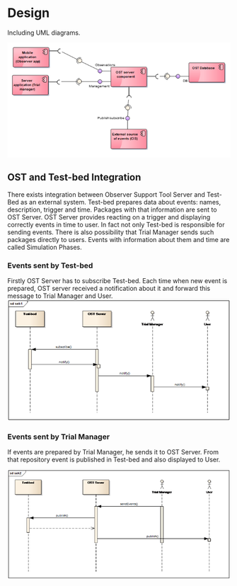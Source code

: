 # Design

Including UML diagrams.

![architecture](./img/architecture.png)

## OST and Test-bed Integration
There exists integration between Observer Support Tool Server and Test-Bed as an external system. Test-bed prepares data about events: names, description, trigger and time. Packages with that information are sent to OST Server. OST Server provides reacting on a trigger and displaying correctly events in time to user. 
In fact not only Test-bed is responsible for sending events. There is also possibility that Trial Manager sends such packages directly to users. 
Events with information about them and time are called Simulation Phases. 

### Events sent by Test-bed
Firstly OST Server has to subscribe Test-bed. Each time when new event is prepared, OST server received a notification about it and forward this message to Trial Manager and User. 
![](/doc/img/sequence1.png)


### Events sent by Trial Manager
If events are prepared by Trial Manager, he sends it to OST Server. From that repository event is published in Test-bed and also displayed to User. 

![](/doc/img/seq2.png)




